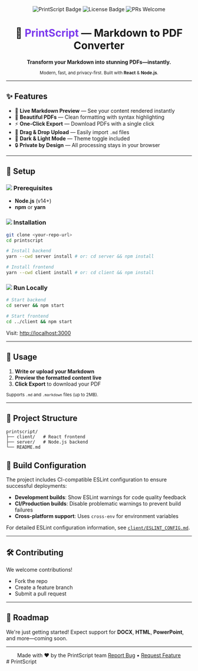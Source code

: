 <div align="center">

<img src="https://img.shields.io/badge/Markdown%20to%20PDF-PrintScript-blueviolet?style=for-the-badge&logo=markdown" alt="PrintScript Badge" />
<img src="https://img.shields.io/github/license/your-repo-url/printscript?style=for-the-badge" alt="License Badge" />
<img src="https://img.shields.io/badge/PRs-Welcome-brightgreen?style=for-the-badge" alt="PRs Welcome" />

<h1>🚀 <span style="color:#7c3aed">PrintScript</span> — Markdown to PDF Converter</h1>

<p><b>Transform your Markdown into stunning PDFs—instantly.</b></p>

<sub>Modern, fast, and privacy-first. Built with <b>React</b> & <b>Node.js</b>.</sub>

---

</div>

## ✨ Features

- 📝 <b>Live Markdown Preview</b> — See your content rendered instantly
- 🎨 <b>Beautiful PDFs</b> — Clean formatting with syntax highlighting
- ⚡ <b>One-Click Export</b> — Download PDFs with a single click
- 📁 <b>Drag & Drop Upload</b> — Easily import <code>.md</code> files
- 🌙 <b>Dark & Light Mode</b> — Theme toggle included
- 🔒 <b>Private by Design</b> — All processing stays in your browser

---

## 🔧 Setup

### <img src="https://img.shields.io/badge/1-Prerequisites-blue?style=flat-square"/> Prerequisites
- <b>Node.js</b> (v14+)
- <b>npm</b> or <b>yarn</b>

### <img src="https://img.shields.io/badge/2-Installation-blue?style=flat-square"/> Installation
```bash
git clone <your-repo-url>
cd printscript

# Install backend
yarn --cwd server install # or: cd server && npm install

# Install frontend
yarn --cwd client install # or: cd client && npm install
```

### <img src="https://img.shields.io/badge/3-Run%20Locally-blue?style=flat-square"/> Run Locally
```bash
# Start backend
cd server && npm start

# Start frontend
cd ../client && npm start
```
Visit: [http://localhost:3000](http://localhost:3000)

---

## 📖 Usage

1. <b>Write or upload your Markdown</b>
2. <b>Preview the formatted content live</b>
3. <b>Click Export</b> to download your PDF

<sub>Supports <code>.md</code> and <code>.markdown</code> files (up to 2MB).</sub>

---

## 🧱 Project Structure

```
printscript/
├── client/   # React frontend
├── server/   # Node.js backend
└── README.md
```

## 🔧 Build Configuration

The project includes CI-compatible ESLint configuration to ensure successful deployments:

- **Development builds**: Show ESLint warnings for code quality feedback
- **CI/Production builds**: Disable problematic warnings to prevent build failures
- **Cross-platform support**: Uses `cross-env` for environment variables

For detailed ESLint configuration information, see [`client/ESLINT_CONFIG.md`](client/ESLINT_CONFIG.md).

---

## 🛠️ Contributing

We welcome contributions!

- Fork the repo
- Create a feature branch
- Submit a pull request

---

## 📌 Roadmap

We're just getting started!
Expect support for <b>DOCX</b>, <b>HTML</b>, <b>PowerPoint</b>, and more—coming soon.

---

<div align="center">
Made with ❤️ by the PrintScript team  
<a href="#">Report Bug</a> • <a href="#">Request Feature</a>
</div>
#   P r i n t S c r i p t 
 
 